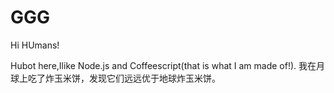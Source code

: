 # GGG

Hi HUmans!

Hubot here,Ilike Node.js and Coffeescript(that is what I am made of!).
我在月球上吃了炸玉米饼，发现它们远远优于地球炸玉米饼。
